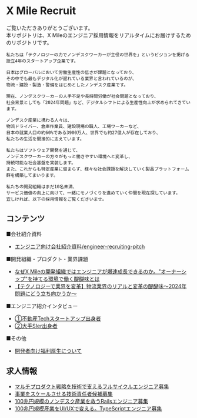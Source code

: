 # X Mile Recruit
ご覧いただきありがとうございます。  
本リポジトリは、X Mileのエンジニア採用情報をリアルタイムにお届けするためのリポジトリです。

```
私たちは「テクノロジーの力でノンデスクワーカーが主役の世界を」というビジョンを掲げる設立4年のスタートアップ企業です。

日本はグローバルにおいて労働生産性の低さが課題となっており、
その中でも最もデジタル化が遅れている業界と言われているのが、
物流・建設・製造・警備をはじめとしたノンデスク産業です。

現在、ノンデスクワーカーの人手不足や長時間労働が社会問題となっており、
社会背景としても「2024年問題」など、デジタルシフトによる生産性向上が求められてきています。

ノンデスク産業に携わる人々は、
物流ドライバー、倉庫作業員、建設現場の職人、工場ワーカーなど、
日本の就業人口の約60%である3900万人、世界でも約27億人が存在しており、
私たちの生活を間接的に支えています。

私たちはソフトウェア開発を通じて、
ノンデスクワーカーの方々がもっと働きやすい環境へと変革し、
持続可能な社会基盤を実装します。
また、これからも特定産業に留まらず、様々な社会課題を解決していく製品プラットフォーム群を構築してまいります。

私たちの開発組織はまだ10名未満、
サービス価値の向上に向けて、一緒にモノづくりを進めていく仲間を現在探しています。
宜しければ、以下の採用情報をご覧くださいませ。
```

## コンテンツ
■会社紹介資料
- [エンジニア向け会社紹介資料/engineer-recruiting-pitch](https://speakerdeck.com/xmile/engineer-recruiting-pitch)

■開発組織・プロダクト・業界課題
- [なぜX Mileの開発組織ではエンジニアが爆速成長できるのか。"オーナーシップ"を持てる環境で働く醍醐味とは](https://www.wantedly.com/companies/xmile/post_articles/476480)
- [【テクノロジーで業界を変革】物流業界のリアルと変革の醍醐味〜2024年問題にどう立ち向かうか〜](https://www.wantedly.com/companies/xmile/post_articles/473343)

■エンジニア紹介インタビュー
- [①不動産Techスタートアップ出身者](https://www.wantedly.com/companies/xmile/post_articles/427822)
- [②大手SIer出身者](https://www.wantedly.com/companies/xmile/post_articles/466774)

■その他
- [開発者向け福利厚生について](https://speakerdeck.com/xmile/engineer-recruiting-pitch?slide=39)

## 求人情報
- [マルチプロダクト戦略を技術で支えるフルサイクルエンジニア募集](https://www.wantedly.com/projects/1215733)
- [事業をスケールさせる技術責任者候補募集](https://www.wantedly.com/projects/1215749)
- [100兆円規模のノンデスク産業を救うRailsエンジニア募集](https://www.wantedly.com/projects/1214638)
- [100兆円規模産業をUI/UXで変える。TypeScriptエンジニア募集](https://www.wantedly.com/projects/1215731)
